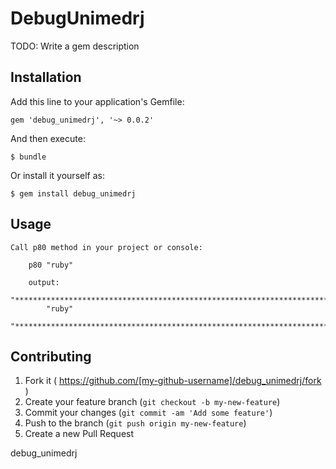 # DebugUnimedrj

TODO: Write a gem description

## Installation

Add this line to your application's Gemfile:

    gem 'debug_unimedrj', '~> 0.0.2'

And then execute:

    $ bundle

Or install it yourself as:

    $ gem install debug_unimedrj

## Usage
	
	Call p80 method in your project or console:
		
		p80 "ruby"

		output:
			"********************************************************************************"
			"ruby"
			"********************************************************************************"

## Contributing

1. Fork it ( https://github.com/[my-github-username]/debug_unimedrj/fork )
2. Create your feature branch (`git checkout -b my-new-feature`)
3. Commit your changes (`git commit -am 'Add some feature'`)
4. Push to the branch (`git push origin my-new-feature`)
5. Create a new Pull Request

debug_unimedrj
